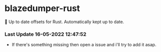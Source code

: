 # blazedumper-rust

🚀 Up to date offsets for Rust. Automatically kept up to date.


### Last Update 16-05-2022 12:47:52
- If there's something missing then open a issue and i'll try to add it asap.